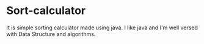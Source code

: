 # Sort-calculator
It is simple sorting calculator made using java.
I like java and I'm well versed with Data Structure and algorithms.

